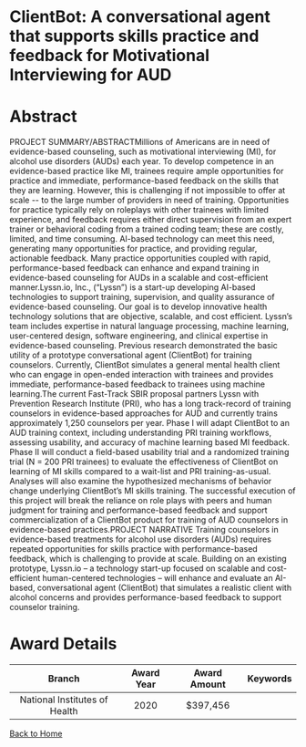 
ClientBot: A conversational agent that supports skills practice and feedback for Motivational Interviewing for AUD
==================================================================================================================

# Abstract


PROJECT SUMMARY/ABSTRACTMillions of Americans are in need of evidence-based counseling, such as motivational interviewing (MI),
for alcohol use disorders (AUDs) each year. To develop competence in an evidence-based practice like MI,
trainees require ample opportunities for practice and immediate, performance-based feedback on the skills that
they are learning. However, this is challenging if not impossible to offer at scale -- to the large number of
providers in need of training. Opportunities for practice typically rely on roleplays with other trainees with
limited experience, and feedback requires either direct supervision from an expert trainer or behavioral coding
from a trained coding team; these are costly, limited, and time consuming. AI-based technology can meet this
need, generating many opportunities for practice, and providing regular, actionable feedback. Many practice
opportunities coupled with rapid, performance-based feedback can enhance and expand training in
evidence-based counseling for AUDs in a scalable and cost-efficient manner.Lyssn.io​, Inc., (“Lyssn”) is a start-up developing AI-based technologies to support training, supervision,
and quality assurance of evidence-based counseling. Our goal is to develop innovative health technology
solutions that are objective, scalable, and cost efficient. ​Lyssn’s​ team includes expertise in natural language
processing, machine learning, user-centered design, software engineering, and clinical expertise in
evidence-based counseling. Previous research demonstrated the basic utility of a prototype conversational
agent (ClientBot) for training counselors. Currently, ClientBot simulates a general mental health client who can
engage in open-ended interaction with trainees and provides immediate, performance-based feedback to
trainees using machine learning.The current Fast-Track SBIR proposal partners ​Lyssn​ with Prevention Research Institute (PRI), who
has a long track-record of training counselors in evidence-based approaches for AUD and currently trains
approximately 1,250 counselors per year. Phase I will adapt ClientBot to an AUD training context, including
understanding PRI training workflows, assessing usability, and accuracy of machine learning based MI
feedback. Phase II will conduct a field-based usability trial and a randomized training trial (N = 200 PRI
trainees) to evaluate the effectiveness of ClientBot on learning of MI skills compared to a wait-list and PRI
training-as-usual. Analyses will also examine the hypothesized mechanisms of behavior change underlying
ClientBot’s MI skills training. The successful execution of this project will break the reliance on role plays with
peers and human judgment for training and performance-based feedback and support commercialization of a
ClientBot product for training of AUD counselors in evidence-based practices.PROJECT NARRATIVE
Training counselors in evidence-based treatments for alcohol use disorders (AUDs) requires repeated
opportunities for skills practice with performance-based feedback, which is challenging to provide at scale.
Building on an existing prototype, ​Lyssn.io​ – a technology start-up focused on scalable and cost-efficient
human-centered technologies – will enhance and evaluate an AI-based, conversational agent (ClientBot) that
simulates a realistic client with alcohol concerns and provides performance-based feedback to support
counselor training.  

# Award Details

|Branch|Award Year|Award Amount|Keywords|
| :---: | :---: | :---: | :---: |
|National Institutes of Health|2020|$397,456||
  
  


[Back to Home](https://github.com/chrischow/dod_sbir_awards#2486)